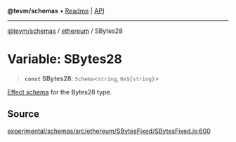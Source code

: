 **@tevm/schemas** • [Readme](../../README.md) \| [API](../../modules.md)

***

[@tevm/schemas](../../README.md) / [ethereum](../README.md) / SBytes28

# Variable: SBytes28

> **`const`** **SBytes28**: `Schema`\<`string`, ```0x${string}```\>

[Effect schema](https://github.com/Effect-TS/schema) for the Bytes28 type.

## Source

[experimental/schemas/src/ethereum/SBytesFixed/SBytesFixed.js:600](https://github.com/evmts/tevm-monorepo/blob/main/experimental/schemas/src/ethereum/SBytesFixed/SBytesFixed.js#L600)
